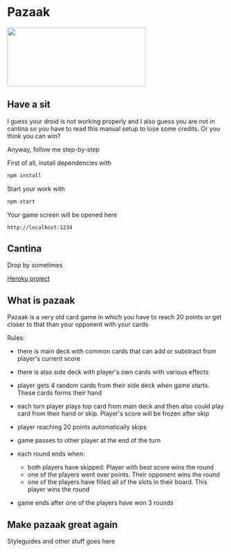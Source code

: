 # Pazaak

<img width="320" height="136" src="https://pa1.narvii.com/6662/d333a7ff06dbc41bfec27e4afa338519947e1670_00.gif">

## Have a sit

I guess your droid is not working properly and I also guess you are not in cantina so you have to read this manual setup to lose some credits. Or you think you can win?

Anyway, follow me step-by-step

First of all, install dependencies with

```javascript
npm install
```

Start your work with

```javascript
npm start
```

Your game screen will be opened here

```
http://localhost:1234
```

## Cantina

Drop by sometimes

[Heroku project](https://some-url.com)

## What is pazaak

Pazaak is a very old card game in which you have to reach 20 points or get closer to that than your opponent with your cards

Rules:
- there is main deck with common cards that can add or substract from player's current score
- there is also side deck with player's own cards with various effects
- player gets 4 random cards from their side deck when game starts. These cards forms their hand
- each turn player plays top card from main deck and then also could play card from their hand or skip. Player's score will be frozen after skip
- player reaching 20 points automatically skips
- game passes to other player at the end of the turn
- each round ends when:

  - both players have skipped. Player with best score wins the round
  - one of the players went over points. Their opponent wins the round
  - one of the players have filled all of the slots in their board. This player wins the round

- game ends after one of the players have won 3 rounds

## Make pazaak great again

Styleguides and other stuff goes here

